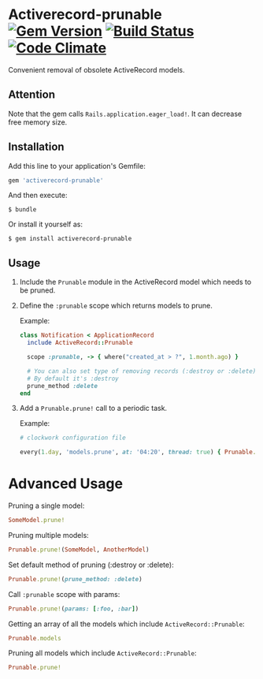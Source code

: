 # Activerecord-prunable [![Gem Version](https://badge.fury.io/rb/activerecord-prunable.svg)](https://badge.fury.io/rb/activerecord-prunable) [![Build Status](https://travis-ci.org/dr2m/activerecord-prunable.svg?branch=master)](https://travis-ci.org/dr2m/activerecord-prunable) [![Code Climate](https://codeclimate.com/github/dr2m/activerecord-prunable/badges/gpa.svg)](https://codeclimate.com/github/dr2m/activerecord-prunable)  

Convenient removal of obsolete ActiveRecord models.

## Attention
  Note that the gem calls `Rails.application.eager_load!`. It can decrease free memory size.

## Installation

Add this line to your application's Gemfile:

```ruby
gem 'activerecord-prunable'
```

And then execute:

    $ bundle

Or install it yourself as:

    $ gem install activerecord-prunable


## Usage

1. Include the `Prunable` module in the ActiveRecord model which needs to be pruned.
2. Define the `:prunable` scope which returns models to prune.

   Example:

   ```ruby
   class Notification < ApplicationRecord
     include ActiveRecord::Prunable

     scope :prunable, -> { where("created_at > ?", 1.month.ago) }

     # You can also set type of removing records (:destroy or :delete).
     # By default it's :destroy
     prune_method :delete
   end
   ```

3. Add a `Prunable.prune!` call to a periodic task.

   Example:

   ```ruby
   # clockwork configuration file

   every(1.day, 'models.prune', at: '04:20', thread: true) { Prunable.prune! }
   ```

# Advanced Usage

Pruning a single model:

```ruby
SomeModel.prune!
```

Pruning multiple models:

```ruby
Prunable.prune!(SomeModel, AnotherModel)
```

Set default method of pruning (:destroy or :delete):

```ruby
Prunable.prune!(prune_method: :delete)
```

Call `:prunable` scope with params:

```ruby
Prunable.prune!(params: [:foo, :bar])
```

Getting an array of all the models which include `ActiveRecord::Prunable`:  
```ruby
Prunable.models
```

Pruning all models which include `ActiveRecord::Prunable`:

```ruby
Prunable.prune!
```
